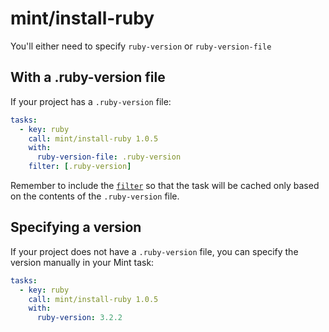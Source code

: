 # mint/install-ruby

You'll either need to specify `ruby-version` or `ruby-version-file`

## With a .ruby-version file

If your project has a `.ruby-version` file:

```yaml
tasks:
  - key: ruby
    call: mint/install-ruby 1.0.5
    with:
      ruby-version-file: .ruby-version
    filter: [.ruby-version]
```

Remember to include the [`filter`](https://www.rwx.com/docs/mint/filtering-files) so that the task will be cached only based on the contents of the `.ruby-version` file.

## Specifying a version

If your project does not have a `.ruby-version` file, you can specify the version manually in your Mint task:

```yaml
tasks:
  - key: ruby
    call: mint/install-ruby 1.0.5
    with:
      ruby-version: 3.2.2
```
